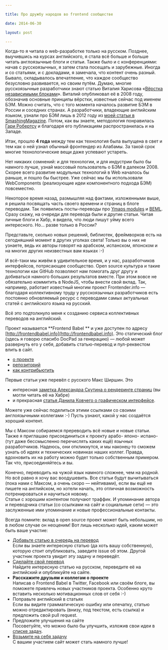 ```yaml
---

title: Про дружбу народов во frontend сообществе

date: 2014-06-30

layout: post

---
```

Когда-то я читала о web-разработке только на русском. Позднее, выучившись на курсах английского, я стала всё больше и
больше читать англоязычные блоги и статьи. Также было и с конференциями: начав с русскоязычных, я затем стала посещать и
зарубежные. Иногда и со статьями, и с
докладами, я замечала, что контент очень разный. Бывало, складывалось впечатление, что каждое сообщество безусловно
развивается, но своим путём.
<excerpt/>
Думаю, многие русскоязычные разработчики знают статью Виталия Харисова «[Вёрстка независимыми
блоками](http://vitaly.harisov.name/article/independent-blocks.html)».
Виталий опубликовал её в 2008 году, обозначив основные принципы вёрстки, известные сейчас под именем БЭМ. Можно считать,
что с того момента началось развитие БЭМ в России и соседних странах. А разработчики, владеющие английским языком,
узнали про БЭМ лишь в 2012 году из [моей статьи в
SmashingMagazine](http://www.smashingmagazine.com/2012/04/16/a-new-front-end-methodology-bem/).
Потом, как вы знаете, методология понравилась [Гари Робертсу](http://csswizardry.com/about/) и благодаря его публикациям распространилась и на Западе.

Итак, прошло **4 года** между тем как технология была выпущена в свет и тем как о ней узнал обычный фронтендер из Алабамы.
За такой срок многие технологические вещи даже успевают устареть.

Нет никаких сомнений: и для технологии, и для индустрии было бы намного лучше, узнай массовый пользователь о БЭМ в
далеком 2008. Скорее всего развитие модульных технологий в Web началось бы раньше, и пошло бы быстрее. Уже сейчас мы бы
использовали WebComponents (реализующие идеи компонентного подхода БЭМ) повсеместно.

Некоторое время назад, размышляя над фактами, изложенными выше, я решила посвящать часть своего времени и страниц в блоге
переводам. Так появились посты-переводы про [Ymaps modules](/en/issues/ym-modular-system) и
[BEML](/en/issues/beml-html-preprocessor). Сразу скажу, на очереди для перевода были и другие статьи. Читая личные блоги и
Хабр, я видела, что люди пишут уйму всего интересного. Но... разве только в России?

Представьте, сколько новых решений, библиотек, фреймворков есть на сегодняшний момент в других уголках света!
Только вы о них не узнаете, ведь их авторы говорят на арабском, испанском, японском и на многих других неизвестных вам
языках :-)

И всё-таки мы живём в удивительное время, и у нас, разработчиков интерфейсов, потрясающее сообщество. Open source
культура и такие технологии как GitHub позволяют нам помогать друг другу и добиваться намного больших результатов
вместе. При этом вовсе не обязательно коммитить в NodeJS, чтобы внести свой вклад. Так, например, работает известный многим
проект Frontender.info — благодаря коллективному труду у русскоязычных разработчиков есть постоянно обновляемый ресурс с
переводами самых актуальных статей с английского языка на русский.

Всё это подтолкнуло меня к созданию сервиса коллективных переводов на английский.

Проект называется **Frontend Babel ** и уже доступен по адресу [http://frontendbabel.info](http://frontendbabel.info).
Это статический блог (здесь я говорю спасибо DocPad за генерацию) — любой может развернуть его у себя, добавить
статью-перевод и пул-реквестом влить в сайт.

* [о проекте](http://frontendbabel.info/about/)
* [репозиторий](https://github.com/frontendbabel/frontendbabel.github.com)
* [как контрибьютить](http://frontendbabel.info/how-to-contribute)

Первые статьи уже перевёл с русского Макс Ширшин. Это

* интересная [заметка Александра Скутина о рендеринге
страниц](http://frontendbabel.info/articles/webpage-rendering-101) (вы могли читать её на Хабре)
* и прекрасная [статья Данила
Ковчего о графическом интерфейсе](http://frontendbabel.info/articles/graphical-interface).

Можете уже сейчас поделиться этими
ссылками со своими англоязычными коллегами :-) Пусть узнают, какой у нас создаётся хороший контент.

Мы с Максом собираемся пререводить всё новые и новые статьи. Также я приглашаю присоединиться к проекту арабо- японо-
испано- (тут даже бессмысленно перечислять каких ещё) язычных разработчиков. Надеюсь, они откликнутся, и мы наконец-то сможем узнать об
идеях и технических новинках наших коллег. Правда, вдохновить их на работу можно будет только собственным примером. Так
что, присоединяйтесь и вы.

Конечно, переводить на чужой язык намного сложнее, чем на родной. Но всё равно я хочу вас воодушевить. Все статьи
будут вычитываться (пока нами с Максом, а очень скоро — нейтивами), если вы ещё не пишете на английском, но хотели
начать, это отличная возможность потренироваться и научиться новому.<br/>
Статьи с хорошим контентом получают траффик. И упоминание автора и переводчика статьи (со ссылками на сайт и
социальные сети) — это заслуженные ими упоминание и новые профессиональные контакты.

Всегда помните: вклад в open source проект может быть небольшим, но в любом случае он неоценим! Вот лишь несколько идей,
каким может быть ваше участие:

* [Добавьте статью в очередь на
  перевод](https://github.com/frontendbabel/frontendbabel.github.com/issues/new)<br/>
Если вы знаете интересную статью (да хоть вашу собственную), которую стоит опубликовать, заведите issue об этом. Другой
участник проекта увидит эту задачу и переведёт.
* [Сделайте свой перевод](http://frontendbabel.info/how-to-contribute#push-new-translation)<br/>
Найдите интересную статью на русском, переведите её на английский и опубликуйте на сайте.
* **Расскажите друзьям и коллегам о проекте**<br/>
Написав о Frontend Babel в Twitter, Facebook или своём блоге, вы поможете привлечь новых участников проекта. Особенно
круто вставить несколько мотивационных слов от себя :-)
* Поправьте английский в статьях<br/>
Если вы видите грамматическую ошибку или опечатку, статью можно отредактировать (внизу, под текстом, есть ссылка) и
предложить свой pull request.
* Предложите улучшения на сайте<br/>
Посоветуйте, что можно было бы улучшить, изложив свои идеи в
[списке
задач](https://github.com/frontendbabel/frontendbabel.github.com/issues?labels=%40+Translation&state=open).
* [Возьмите на себя задачу](https://github.com/frontendbabel/frontendbabel.github.com/issues?labels=&page=1&state=open)<br/>
С вашим участием сайт может стать намного лучше!

